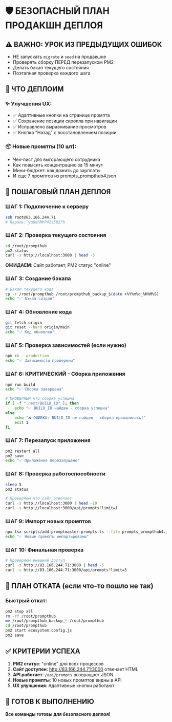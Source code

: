 # 🛡️ БЕЗОПАСНЫЙ ПЛАН ПРОДАКШН ДЕПЛОЯ

## ⚠️ ВАЖНО: УРОК ИЗ ПРЕДЫДУЩИХ ОШИБОК
- НЕ запускать `migrate` и `seed` на продакшне
- Проверять сборку ПЕРЕД перезапуском PM2
- Делать бэкап текущего состояния
- Поэтапная проверка каждого шага

## 🎯 ЧТО ДЕПЛОИМ

### ✨ Улучшения UX:
- ✅ Адаптивные кнопки на странице промпта  
- ✅ Сохранение позиции скролла при навигации
- ✅ Исправлено выравнивание просмотров
- ✅ Кнопка "Назад" с восстановлением позиции

### 📦 Новые промпты (10 шт):
- Чек-лист для выгорающего сотрудника
- Как повысить концентрацию за 15 минут  
- Мини-бюджет: как дожить до зарплаты
- И еще 7 промптов из prompts_prompthub4.json

## 🚀 ПОШАГОВЫЙ ПЛАН ДЕПЛОЯ

### ШАГ 1: Подключение к серверу
```bash
ssh root@83.166.244.71
# Пароль: yqOdhMhP41s5827h
```

### ШАГ 2: Проверка текущего состояния
```bash
cd /root/prompthub
pm2 status
curl -s http://localhost:3000 | head -5
```
**ОЖИДАЕМ**: Сайт работает, PM2 статус "online"

### ШАГ 3: Создание бэкапа
```bash
# Бэкап текущего кода
cp -r /root/prompthub /root/prompthub_backup_$(date +%Y%m%d_%H%M%S)
echo "✅ Бэкап создан"
```

### ШАГ 4: Обновление кода
```bash
git fetch origin
git reset --hard origin/main
echo "✅ Код обновлен"
```

### ШАГ 5: Проверка зависимостей (если нужно)
```bash
npm ci --production
echo "✅ Зависимости проверены"
```

### ШАГ 6: КРИТИЧЕСКИЙ - Сборка приложения
```bash
npm run build
echo "✅ Сборка завершена"

# ПРОВЕРЯЕМ что сборка успешна
if [ -f ".next/BUILD_ID" ]; then
    echo "✅ BUILD_ID найден - сборка успешна"
else
    echo "❌ ОШИБКА: BUILD_ID не найден - сборка провалилась!"
    exit 1
fi
```

### ШАГ 7: Перезапуск приложения
```bash
pm2 restart all
pm2 save
echo "✅ Приложение перезапущено"
```

### ШАГ 8: Проверка работоспособности
```bash
sleep 5
pm2 status

# Проверяем что сайт отвечает
curl -s http://localhost:3000 | head -10
curl -s http://localhost:3000/api/prompts?limit=1
```

### ШАГ 9: Импорт новых промптов
```bash
npx tsx scripts/add-promptmaster-prompts.ts --file prompts_prompthub4.json
echo "✅ Новые промпты импортированы"
```

### ШАГ 10: Финальная проверка
```bash
# Проверяем внешний доступ
curl -s http://83.166.244.71:3000 | head -5
curl -s http://83.166.244.71:3000/api/prompts?limit=3
```

## 🚨 ПЛАН ОТКАТА (если что-то пошло не так)

### Быстрый откат:
```bash
pm2 stop all
rm -rf /root/prompthub
mv /root/prompthub_backup_* /root/prompthub
cd /root/prompthub
pm2 start ecosystem.config.js
pm2 save
```

## ✅ КРИТЕРИИ УСПЕХА

1. **PM2 статус**: "online" для всех процессов
2. **Сайт доступен**: http://83.166.244.71:3000 отвечает HTML
3. **API работает**: `/api/prompts` возвращает JSON
4. **Новые промпты**: 10 новых промптов видны в API
5. **UX улучшения**: Адаптивные кнопки работают

## 🎯 ГОТОВ К ВЫПОЛНЕНИЮ

**Все команды готовы для безопасного деплоя!**
